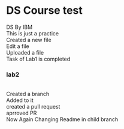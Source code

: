 # DS Course test
DS By IBM
<br>This is just a practice
<br>Created a new file 
<br>Edit a file
<br>Uploaded a file
<br>Task of Lab1 is completed
### lab2
<br>Created a branch
<br>Added to it 
<br>created a pull request
<br>aprroved PR
<br>Now Again Changing Readme in child branch
